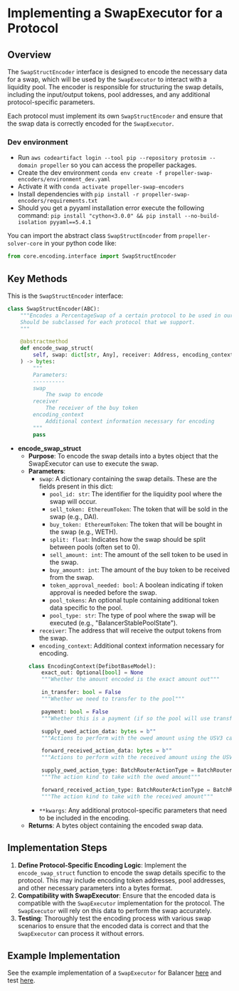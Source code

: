 # Implementing a SwapExecutor for a Protocol

## Overview

The `SwapStructEncoder` interface is designed to encode the necessary data for a swap, which will be used by the `SwapExecutor` to interact with a liquidity pool. The encoder is responsible for structuring the swap details, including the input/output tokens, pool addresses, and any additional protocol-specific parameters.

Each protocol must implement its own `SwapStructEncoder` and ensure that the swap data is correctly encoded for the `SwapExecutor`.

### Dev environment

- Run `aws codeartifact login --tool pip --repository protosim --domain propeller` so you can access the propeller packages.
- Create the dev environment `conda env create -f propeller-swap-encoders/environment_dev.yaml`
- Activate it with `conda activate propeller-swap-encoders`
- Install dependencies with `pip install -r propeller-swap-encoders/requirements.txt`
- Should you get a pyyaml installation error execute the following command: `pip install "cython<3.0.0" && pip install --no-build-isolation pyyaml==5.4.1`

You can import the abstract class `SwapStructEncoder` from `propeller-solver-core` in your python code like:
```python
from core.encoding.interface import SwapStructEncoder
```

## Key Methods

This is the `SwapStructEncoder` interface:

```python
class SwapStructEncoder(ABC):
    """Encodes a PercentageSwap of a certain protocol to be used in our SwapRouterV2
    Should be subclassed for each protocol that we support.
    """

    @abstractmethod
    def encode_swap_struct(
        self, swap: dict[str, Any], receiver: Address, encoding_context: EncodingContext
    ) -> bytes:
        """
        Parameters:
        ----------
        swap
            The swap to encode
        receiver
            The receiver of the buy token
        encoding_context
            Additional context information necessary for encoding
        """
        pass
```

- **encode_swap_struct**
  - **Purpose**: To encode the swap details into a bytes object that the SwapExecutor can use to execute the swap.
  - **Parameters**:
    - `swap`: A dictionary containing the swap details. These are the fields present in this dict:
      - `pool_id: str`: The identifier for the liquidity pool where the swap will occur.
      - `sell_token: EthereumToken`: The token that will be sold in the swap (e.g., DAI).
      - `buy_token: EthereumToken`: The token that will be bought in the swap (e.g., WETH).
      - `split: float`: Indicates how the swap should be split between pools (often set to 0).
      - `sell_amount: int`: The amount of the sell token to be used in the swap.
      - `buy_amount: int`: The amount of the buy token to be received from the swap.
      - `token_approval_needed: bool`: A boolean indicating if token approval is needed before the swap.
      - `pool_tokens`: An optional tuple containing additional token data specific to the pool.
      - `pool_type: str`: The type of pool where the swap will be executed (e.g., "BalancerStablePoolState").
    - `receiver`: The address that will receive the output tokens from the swap.
    - `encoding_context`: Additional context information necessary for encoding.
    ```python
    class EncodingContext(DefibotBaseModel):
        exact_out: Optional[bool] = None
        """Whether the amount encoded is the exact amount out"""
    
        in_transfer: bool = False
        """Whether we need to transfer to the pool"""
    
        payment: bool = False
        """Whether this is a payment (if so the pool will use transferFrom(msg.sender, ..))"""
    
        supply_owed_action_data: bytes = b""
        """Actions to perform with the owed amount using the USV3 callback."""
    
        forward_received_action_data: bytes = b""
        """Actions to perform with the received amount using the USV3 callback."""
    
        supply_owed_action_type: BatchRouterActionType = BatchRouterActionType.TRANSFER
        """The action kind to take with the owed amount"""
    
        forward_received_action_type: BatchRouterActionType = BatchRouterActionType.SWAP
        """The action kind to take with the received amount"""
    ```
    - `**kwargs`: Any additional protocol-specific parameters that need to be included in the encoding.
  - **Returns**: A bytes object containing the encoded swap data.

## Implementation Steps

1. **Define Protocol-Specific Encoding Logic**: Implement the `encode_swap_struct` function to encode the swap details specific to the protocol. This may include encoding token addresses, pool addresses, and other necessary parameters into a bytes format.
2. **Compatibility with SwapExecutor**: Ensure that the encoded data is compatible with the `SwapExecutor` implementation for the protocol. The `SwapExecutor` will rely on this data to perform the swap accurately.
3. **Testing**: Thoroughly test the encoding process with various swap scenarios to ensure that the encoded data is correct and that the `SwapExecutor` can process it without errors.



## Example Implementation

See the example implementation of a `SwapExecutor` for Balancer [here](../../propeller-swap-encoders/propeller_swap_encoders/balancer.py) and test [here](../../propeller-swap-encoders/propeller_swap_encoders/tests/test_balancer.py).